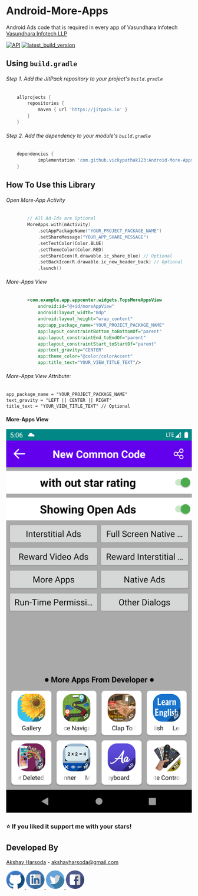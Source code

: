 # Android-More-Apps
Android Ads code that is required in every app of Vasundhara Infotech [Vasundhara Infotech LLP](https://vasundharainfotechllp.com)

[![API](https://img.shields.io/badge/API-16%2B-brightgreen.svg?style=flat)](https://android-arsenal.com/api?level=16)
[![latest_build_version](https://jitpack.io/v/vickypathak123/Android-More-Apps.svg)](https://jitpack.io/#vickypathak123/Android-More-Apps)

## Using `build.gradle`
###### Step 1. Add the JitPack repository to your project's `build.gradle`
```groovy
	allprojects {
		repositories {
			maven { url 'https://jitpack.io' }
		}
	}
```

###### Step 2. Add the dependency to your module's `build.gradle`
```groovy
	dependencies {
	        implementation 'com.github.vickypathak123:Android-More-Apps:latest_build_version'
	}
```

## How To Use this Library

###### Open More-App Activity
```kotlin
        // All Ad-Ids are Optional
        MoreApps.with(mActivity)
            .setAppPackageName("YOUR_PROJECT_PACKAGE_NAME")
            .setShareMessage("YOUR_APP_SHARE_MESSAGE")
            .setTextColor(Color.BLUE)
            .setThemeColor(Color.RED)
            .setShareIcon(R.drawable.ic_share_blue) // Optional
            .setBackIcon(R.drawable.ic_new_header_back) // Optional
            .launch()
```

###### More-Apps View
```xml
        <com.example.app.appcenter.widgets.TopsMoreAppsView
            android:id="@+id/moreAppView"
            android:layout_width="0dp"
            android:layout_height="wrap_content"
            app:app_package_name="YOUR_PROJECT_PACKAGE_NAME"
            app:layout_constraintBottom_toBottomOf="parent"
            app:layout_constraintEnd_toEndOf="parent"
            app:layout_constraintStart_toStartOf="parent"
            app:text_gravity="CENTER"
            app:theme_color="@color/colorAccent"
            app:title_text="YOUR_VIEW_TITLE_TEXT"/>
```

###### More-Apps View Attribute:

	app_package_name = "YOUR_PROJECT_PACKAGE_NAME"
	text_gravity = "LEFT || CENTER || RIGHT"
	title_text = "YOUR_VIEW_TITLE_TEXT" // Optional

#### More-Apps View
<img src="https://github.com/vickypathak123/Android-More-Apps/blob/master/screenshots/1.png" height="auto" width="600"/>

### ⭐️ If you liked it support me with your stars!

## Developed By
[Akshay Harsoda](https://github.com/AkshayHarsoda) - [akshayharsoda@gmail.com](https://mail.google.com/mail/u/0/?view=cm&fs=1&to=akshayharsoda@gmail.com&su=https://github.com/vickypathak123/Android-Ads-Helper&body=&bcc=akshayharsoda@gmail.com&tf=1)

  <a href="https://github.com/AkshayHarsoda" rel="nofollow">
  <img alt="Follow me on Google+" 
       height="50" width="50" 
       src="https://github.com/vickypathak123/Android-Ads-Helper/blob/master/social/github.png" 
       style="max-width:100%;">
  </a>

  <a href="" rel="nofollow">
  <img alt="Follow me on LinkedIn" 
       height="50" width="50" 
       src="https://github.com/vickypathak123/Android-Ads-Helper/blob/master/social/linkedin.png" 
       style="max-width:100%;">
  </a>

  <a href="" rel="nofollow">
  <img alt="Follow me on Facebook" 
       height="50" width="50"
       src="https://github.com/vickypathak123/Android-Ads-Helper/blob/master/social/twitter.png" 
       style="max-width:100%;">
  </a>

  <a href="" rel="nofollow">
  <img alt="Follow me on Facebook" 
       height="50" width="50" 
       src="https://github.com/vickypathak123/Android-Ads-Helper/blob/master/social/facebook.png" 
       style="max-width:100%;">
  </a>
